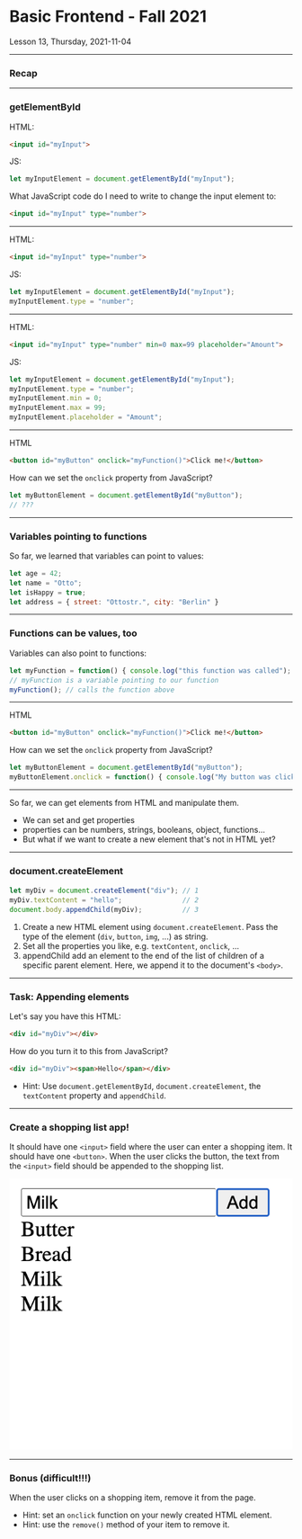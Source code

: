 <!-- .slide: id="lesson13" -->

# Basic Frontend - Fall 2021

Lesson 13, Thursday, 2021-11-04

---

### Recap

---

### getElementById

HTML:
```html
<input id="myInput">
```

JS:
```js
let myInputElement = document.getElementById("myInput");
```

What JavaScript code do I need to write to change the input element to:

```html
<input id="myInput" type="number">
```
---

HTML:
```html
<input id="myInput" type="number">
```

JS:
```js
let myInputElement = document.getElementById("myInput");
myInputElement.type = "number";
```

---

HTML:
```html
<input id="myInput" type="number" min=0 max=99 placeholder="Amount">
```

JS:
```js
let myInputElement = document.getElementById("myInput");
myInputElement.type = "number";
myInputElement.min = 0;
myInputElement.max = 99;
myInputElement.placeholder = "Amount";
```

---

HTML

```html
<button id="myButton" onclick="myFunction()">Click me!</button>
```

How can we set the `onclick` property from JavaScript?

```js
let myButtonElement = document.getElementById("myButton");
// ???
```

---

### Variables pointing to functions

So far, we learned that variables can point to values:

```js
let age = 42;
let name = "Otto";
let isHappy = true;
let address = { street: "Ottostr.", city: "Berlin" }
```

---

### Functions can be values, too

Variables can also point to functions:

```js
let myFunction = function() { console.log("this function was called"); };
// myFunction is a variable pointing to our function
myFunction(); // calls the function above
```

---

HTML

```html
<button id="myButton" onclick="myFunction()">Click me!</button>
```

How can we set the `onclick` property from JavaScript?

```js
let myButtonElement = document.getElementById("myButton");
myButtonElement.onclick = function() { console.log("My button was clicked"); }
```

---

So far, we can get elements from HTML and manipulate them.

* We can set and get properties
* properties can be numbers, strings, booleans, object, functions...
* But what if we want to create a new element that's not in HTML yet?

---

### document.createElement

```js
let myDiv = document.createElement("div"); // 1
myDiv.textContent = "hello";               // 2
document.body.appendChild(myDiv);          // 3
```

1. Create a new HTML element using `document.createElement`. Pass the type of the element (`div`, `button`, `img`, ...) as string.
2. Set all the properties you like, e.g. `textContent`, `onclick`, ...
3. appendChild add an element to the end of the list of children of a specific parent element. Here, we append it to the document's `<body>`.

---

### Task: Appending elements

Let's say you have this HTML:

```html
<div id="myDiv"></div>
```

How do you turn it to this from JavaScript?

```html
<div id="myDiv"><span>Hello</span></div>
```

* Hint: Use `document.getElementById`, `document.createElement`, the `textContent` property and `appendChild`.

---

### Create a shopping list app!

It should have one `<input>` field where the user can enter a shopping item. It should have one `<button>`. When the user clicks the button, the text from the `<input>` field should be appended to the shopping list.

![Page](images/shopping.png) <!-- .element width="250px" style="display: block; margin: 0 auto;" -->

---

### Bonus (difficult!!!)

When the user clicks on a shopping item, remove it from the page.

* Hint: set an `onclick` function on your newly created HTML element.
* Hint: use the `remove()` method of your item to remove it.
